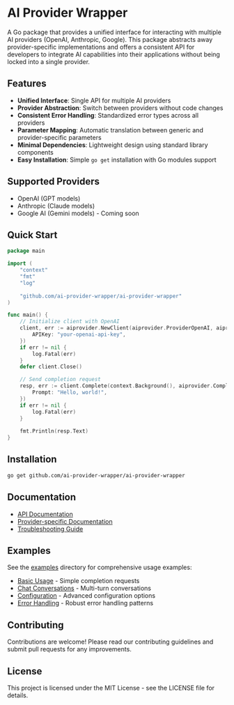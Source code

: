 # AI Provider Wrapper

A Go package that provides a unified interface for interacting with multiple AI providers (OpenAI, Anthropic, Google). This package abstracts away provider-specific implementations and offers a consistent API for developers to integrate AI capabilities into their applications without being locked into a single provider.

## Features

- **Unified Interface**: Single API for multiple AI providers
- **Provider Abstraction**: Switch between providers without code changes
- **Consistent Error Handling**: Standardized error types across all providers
- **Parameter Mapping**: Automatic translation between generic and provider-specific parameters
- **Minimal Dependencies**: Lightweight design using standard library components
- **Easy Installation**: Simple `go get` installation with Go modules support

## Supported Providers

- OpenAI (GPT models)
- Anthropic (Claude models)
- Google AI (Gemini models) - Coming soon

## Quick Start

```go
package main

import (
    "context"
    "fmt"
    "log"
    
    "github.com/ai-provider-wrapper/ai-provider-wrapper"
)

func main() {
    // Initialize client with OpenAI
    client, err := aiprovider.NewClient(aiprovider.ProviderOpenAI, aiprovider.Config{
        APIKey: "your-openai-api-key",
    })
    if err != nil {
        log.Fatal(err)
    }
    defer client.Close()

    // Send completion request
    resp, err := client.Complete(context.Background(), aiprovider.CompletionRequest{
        Prompt: "Hello, world!",
    })
    if err != nil {
        log.Fatal(err)
    }
    
    fmt.Println(resp.Text)
}
```

## Installation

```bash
go get github.com/ai-provider-wrapper/ai-provider-wrapper
```

## Documentation

- [API Documentation](https://pkg.go.dev/github.com/ai-provider-wrapper/ai-provider-wrapper)
- [Provider-specific Documentation](docs/providers.md)
- [Troubleshooting Guide](docs/troubleshooting.md)

## Examples

See the [examples](examples/) directory for comprehensive usage examples:

- [Basic Usage](examples/basic/) - Simple completion requests
- [Chat Conversations](examples/chat/) - Multi-turn conversations
- [Configuration](examples/config/) - Advanced configuration options
- [Error Handling](examples/errors/) - Robust error handling patterns

## Contributing

Contributions are welcome! Please read our contributing guidelines and submit pull requests for any improvements.

## License

This project is licensed under the MIT License - see the LICENSE file for details.